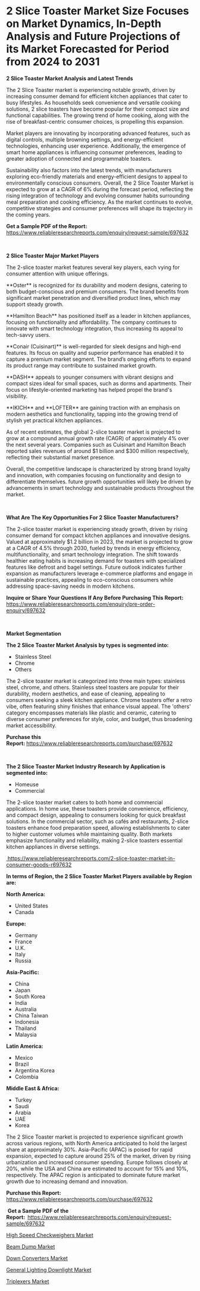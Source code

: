 <p><h1>2 Slice Toaster Market Size Focuses on Market Dynamics, In-Depth Analysis and Future Projections of its Market Forecasted for Period from 2024 to 2031</h1></p><p><strong>2 Slice Toaster Market Analysis and Latest Trends</strong></p>
<p><p>The 2 Slice Toaster market is experiencing notable growth, driven by increasing consumer demand for efficient kitchen appliances that cater to busy lifestyles. As households seek convenience and versatile cooking solutions, 2 slice toasters have become popular for their compact size and functional capabilities. The growing trend of home cooking, along with the rise of breakfast-centric consumer choices, is propelling this expansion.</p><p>Market players are innovating by incorporating advanced features, such as digital controls, multiple browning settings, and energy-efficient technologies, enhancing user experience. Additionally, the emergence of smart home appliances is influencing consumer preferences, leading to greater adoption of connected and programmable toasters.</p><p>Sustainability also factors into the latest trends, with manufacturers exploring eco-friendly materials and energy-efficient designs to appeal to environmentally conscious consumers. Overall, the 2 Slice Toaster Market is expected to grow at a CAGR of 6% during the forecast period, reflecting the rising integration of technology and evolving consumer habits surrounding meal preparation and cooking efficiency. As the market continues to evolve, competitive strategies and consumer preferences will shape its trajectory in the coming years.</p></p>
<p><strong>Get a Sample PDF of the Report:&nbsp;</strong> <a href="https://www.reliableresearchreports.com/enquiry/request-sample/697632?utm_campaign=4&utm_medium=2&utm_source=Github&utm_content=ia&utm_term=29092024&utm_id=2-slice-toaster">https://www.reliableresearchreports.com/enquiry/request-sample/697632</a></p>
<p>&nbsp;</p>
<p><strong>2 Slice Toaster Major Market Players</strong></p>
<p><p>The 2-slice toaster market features several key players, each vying for consumer attention with unique offerings. </p><p>**Oster** is recognized for its durability and modern designs, catering to both budget-conscious and premium consumers. The brand benefits from significant market penetration and diversified product lines, which may support steady growth. </p><p>**Hamilton Beach** has positioned itself as a leader in kitchen appliances, focusing on functionality and affordability. The company continues to innovate with smart technology integration, thus increasing its appeal to tech-savvy users. </p><p>**Conair (Cuisinart)** is well-regarded for sleek designs and high-end features. Its focus on quality and superior performance has enabled it to capture a premium market segment. The brand’s ongoing efforts to expand its product range may contribute to sustained market growth. </p><p>**DASH** appeals to younger consumers with vibrant designs and compact sizes ideal for small spaces, such as dorms and apartments. Their focus on lifestyle-oriented marketing has helped propel the brand's visibility.</p><p>**IKICH** and **LOFTER** are gaining traction with an emphasis on modern aesthetics and functionality, tapping into the growing trend of stylish yet practical kitchen appliances.</p><p>As of recent estimates, the global 2-slice toaster market is projected to grow at a compound annual growth rate (CAGR) of approximately 4% over the next several years. Companies such as Cuisinart and Hamilton Beach reported sales revenues of around $1 billion and $300 million respectively, reflecting their substantial market presence.</p><p>Overall, the competitive landscape is characterized by strong brand loyalty and innovation, with companies focusing on functionality and design to differentiate themselves. future growth opportunities will likely be driven by advancements in smart technology and sustainable products throughout the market.</p></p>
<p>&nbsp;</p>
<p><strong>What Are The Key Opportunities For 2 Slice Toaster Manufacturers?</strong></p>
<p><p>The 2-slice toaster market is experiencing steady growth, driven by rising consumer demand for compact kitchen appliances and innovative designs. Valued at approximately $1.2 billion in 2023, the market is projected to grow at a CAGR of 4.5% through 2030, fueled by trends in energy efficiency, multifunctionality, and smart technology integration. The shift towards healthier eating habits is increasing demand for toasters with specialized features like defrost and bagel settings. Future outlook indicates further expansion as manufacturers leverage e-commerce platforms and engage in sustainable practices, appealing to eco-conscious consumers while addressing space-saving needs in modern kitchens.</p></p>
<p><strong>Inquire or Share Your Questions If Any Before Purchasing This Report:</strong> <a href="https://www.reliableresearchreports.com/enquiry/pre-order-enquiry/697632?utm_campaign=4&utm_medium=2&utm_source=Github&utm_content=ia&utm_term=29092024&utm_id=2-slice-toaster">https://www.reliableresearchreports.com/enquiry/pre-order-enquiry/697632</a></p>
<p>&nbsp;</p>
<p><strong>Market Segmentation</strong></p>
<p><strong>The 2 Slice Toaster Market Analysis by types is segmented into:</strong></p>
<p><ul><li>Stainless Steel</li><li>Chrome</li><li>Others</li></ul></p>
<p><p>The 2-slice toaster market is categorized into three main types: stainless steel, chrome, and others. Stainless steel toasters are popular for their durability, modern aesthetics, and ease of cleaning, appealing to consumers seeking a sleek kitchen appliance. Chrome toasters offer a retro vibe, often featuring shiny finishes that enhance visual appeal. The 'others' category encompasses materials like plastic and ceramic, catering to diverse consumer preferences for style, color, and budget, thus broadening market accessibility.</p></p>
<p><strong>Purchase this Report:&nbsp;</strong><a href="https://www.reliableresearchreports.com/purchase/697632?utm_campaign=4&utm_medium=2&utm_source=Github&utm_content=ia&utm_term=29092024&utm_id=2-slice-toaster">https://www.reliableresearchreports.com/purchase/697632</a></p>
<p>&nbsp;</p>
<p><strong>The 2 Slice Toaster Market Industry Research by Application is segmented into:</strong></p>
<p><ul><li>Homeuse</li><li>Commercial</li></ul></p>
<p><p>The 2-slice toaster market caters to both home and commercial applications. In home use, these toasters provide convenience, efficiency, and compact design, appealing to consumers looking for quick breakfast solutions. In the commercial sector, such as cafés and restaurants, 2-slice toasters enhance food preparation speed, allowing establishments to cater to higher customer volumes while maintaining quality. Both markets emphasize functionality and reliability, making 2-slice toasters essential kitchen appliances in diverse settings.</p></p>
<p><a href="https://www.reliableresearchreports.com/2-slice-toaster-market-in-consumer-goods-r697632?utm_campaign=4&utm_medium=2&utm_source=Github&utm_content=ia&utm_term=29092024&utm_id=2-slice-toaster">&nbsp;https://www.reliableresearchreports.com/2-slice-toaster-market-in-consumer-goods-r697632</a></p>
<p><strong>In terms of Region, the 2 Slice Toaster Market Players available by Region are:</strong></p>
<p>
    <p> <strong> North America: </strong>
        <ul>
            <li>United States</li>
            <li>Canada</li>
        </ul>
        </p> 
    <p> <strong> Europe: </strong>
        <ul>
            <li>Germany</li>
            <li>France</li>
            <li>U.K.</li>
            <li>Italy</li>
            <li>Russia</li>
        </ul>
        </p> 
    <p> <strong> Asia-Pacific: </strong>
        <ul>
            <li>China</li>
            <li>Japan</li>
            <li>South Korea</li>
            <li>India</li>
            <li>Australia</li>
            <li>China Taiwan</li>
            <li>Indonesia</li>
            <li>Thailand</li>
            <li>Malaysia</li>
        </ul>
        </p> 
    <p> <strong> Latin America: </strong>
        <ul>
            <li>Mexico</li>
            <li>Brazil</li>
            <li>Argentina Korea</li>
            <li>Colombia</li>
        </ul>
        </p> 
    <p> <strong> Middle East & Africa: </strong>
        <ul>
            <li>Turkey</li>
            <li>Saudi</li>
            <li>Arabia</li>
            <li>UAE</li>
            <li>Korea</li>
        </ul>
    </p>
    </p>
<p><p>The 2 Slice Toaster market is projected to experience significant growth across various regions, with North America anticipated to hold the largest share at approximately 30%. Asia-Pacific (APAC) is poised for rapid expansion, expected to capture around 25% of the market, driven by rising urbanization and increased consumer spending. Europe follows closely at 20%, while the USA and China are estimated to account for 15% and 10%, respectively. The APAC region is anticipated to dominate future market growth due to increasing demand and innovation.</p></p>
<p><strong>Purchase this Report: </strong><a href="https://www.reliableresearchreports.com/purchase/697632?utm_campaign=4&utm_medium=2&utm_source=Github&utm_content=ia&utm_term=29092024&utm_id=2-slice-toaster">https://www.reliableresearchreports.com/purchase/697632</a></p>
<p>&nbsp;<strong>Get a Sample PDF of the Report:&nbsp;&nbsp;</strong><a href="https://www.reliableresearchreports.com/enquiry/request-sample/697632?utm_campaign=4&utm_medium=2&utm_source=Github&utm_content=ia&utm_term=29092024&utm_id=2-slice-toaster">https://www.reliableresearchreports.com/enquiry/request-sample/697632</a></p>
<p><strong></strong></p>
<p><p><a href="https://www.linkedin.com/pulse/high-speed-checkweighers-market-growth-segmentation-regional-pv5zf?utm_campaign=4&utm_medium=2&utm_source=Github&utm_content=ia&utm_term=29092024&utm_id=2-slice-toaster">High Speed Checkweighers Market</a></p><p><a href="https://www.linkedin.com/pulse/global-beam-dump-market-exploring-share-trends-future-growth-5l93f?utm_campaign=4&utm_medium=2&utm_source=Github&utm_content=ia&utm_term=29092024&utm_id=2-slice-toaster">Beam Dump Market</a></p><p><a href="https://issuu.com/reportprime-2/docs/down-converters-market-size-2030.pp_fdfdee9c794bb6?utm_campaign=4&utm_medium=2&utm_source=Github&utm_content=ia&utm_term=29092024&utm_id=2-slice-toaster">Down Converters Market</a></p><p><a href="https://github.com/kathiestrine5ty/Market-Research-Report-List-1/blob/main/general-lighting-downlight-market.md?utm_campaign=4&utm_medium=2&utm_source=Github&utm_content=ia&utm_term=29092024&utm_id=2-slice-toaster">General Lighting Downlight Market</a></p><p><a href="https://issuu.com/reportprime-2/docs/triplexers-market-size-2030.pptx_954729a6308dcc?utm_campaign=4&utm_medium=2&utm_source=Github&utm_content=ia&utm_term=29092024&utm_id=2-slice-toaster">Triplexers Market</a></p></p>